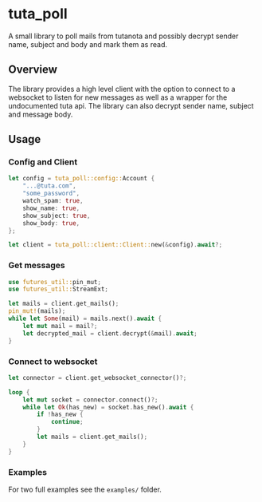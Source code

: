 # tuta_poll

A small library to poll mails from tutanota and possibly decrypt sender name, subject and body and mark them as read.

## Overview

The library provides a high level client with the option to connect to a websocket to listen for new messages as well as a wrapper for the undocumented tuta api.
The library can also decrypt sender name, subject and message body.

## Usage

### Config and Client

```rust
let config = tuta_poll::config::Account {
    "...@tuta.com",
    "some_password",
    watch_spam: true,
    show_name: true,
    show_subject: true,
    show_body: true,
};

let client = tuta_poll::client::Client::new(&config).await?;
```

### Get messages

```rust
use futures_util::pin_mut;
use futures_util::StreamExt;

let mails = client.get_mails();
pin_mut!(mails);
while let Some(mail) = mails.next().await {
    let mut mail = mail?;
    let decrypted_mail = client.decrypt(&mail).await;
}
```
### Connect to websocket

```rust
let connector = client.get_websocket_connector()?;

loop {
    let mut socket = connector.connect()?;
    while let Ok(has_new) = socket.has_new().await {
        if !has_new {
            continue;
        }
        let mails = client.get_mails();
    }
}
```


### Examples
For two full examples see the `examples/` folder.
